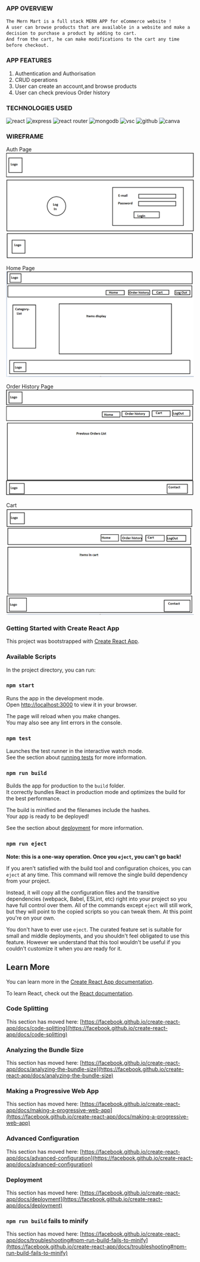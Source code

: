  ### APP OVERVIEW
    
    
    The Mern Mart is a full stack MERN APP for eCommerce website !
    A user can browse products that are available in a website and make a decision to purchase a product by adding to cart.
    And from the cart, he can make modifications to the cart any time before checkout.
    
  ### APP FEATURES 
   
   1. Authentication and Authorisation
   2. CRUD operations
   3. User can create an account,and browse products
   4. User can check previous Order history
  
  ### TECHNOLOGIES USED    
 
   ![react](https://img.shields.io/badge/React-20232A?style=for-the-badge&logo=react&logoColor=61DAFB)
   ![express](https://img.shields.io/badge/Express.js-000000?style=for-the-badge&logo=express&logoColor=white)
    ![react router](https://img.shields.io/badge/React_Router-CA4245?style=for-the-badge&logo=react-router&logoColor=white)
    ![mongodb](https://img.shields.io/badge/MongoDB-4EA94B?style=for-the-badge&logo=mongodb&logoColor=white)
     ![vsc](https://img.shields.io/badge/Visual_Studio_Code-0078D4?style=for-the-badge&logo=visual%20studio%20code&logoColor=white)
    ![github](https://img.shields.io/badge/GitHub-100000?style=for-the-badge&logo=github&logoColor=white)
    ![canva](https://img.shields.io/badge/Canva-%2300C4CC.svg?&style=for-the-badge&logo=Canva&logoColor=white) 

### WIREFRAME

Auth Page
![authpage wireframe](/public/wireframe1.png)
 
 Home Page
![homepage wireframe](/public/wireframe2.PNG)
 
 Order History Page
![order history page wireframe](/public/wireframe3.PNG)

Cart 
![cart wireframe](/public/wireframe4.PNG)





### Getting Started with Create React App

This project was bootstrapped with [Create React App](https://github.com/facebook/create-react-app).

### Available Scripts

In the project directory, you can run:

### `npm start`

Runs the app in the development mode.\
Open [http://localhost:3000](http://localhost:3000) to view it in your browser.

The page will reload when you make changes.\
You may also see any lint errors in the console.

### `npm test`

Launches the test runner in the interactive watch mode.\
See the section about [running tests](https://facebook.github.io/create-react-app/docs/running-tests) for more information.

### `npm run build`

Builds the app for production to the `build` folder.\
It correctly bundles React in production mode and optimizes the build for the best performance.

The build is minified and the filenames include the hashes.\
Your app is ready to be deployed!

See the section about [deployment](https://facebook.github.io/create-react-app/docs/deployment) for more information.

### `npm run eject`

**Note: this is a one-way operation. Once you `eject`, you can't go back!**

If you aren't satisfied with the build tool and configuration choices, you can `eject` at any time. This command will remove the single build dependency from your project.

Instead, it will copy all the configuration files and the transitive dependencies (webpack, Babel, ESLint, etc) right into your project so you have full control over them. All of the commands except `eject` will still work, but they will point to the copied scripts so you can tweak them. At this point you're on your own.

You don't have to ever use `eject`. The curated feature set is suitable for small and middle deployments, and you shouldn't feel obligated to use this feature. However we understand that this tool wouldn't be useful if you couldn't customize it when you are ready for it.

## Learn More

You can learn more in the [Create React App documentation](https://facebook.github.io/create-react-app/docs/getting-started).

To learn React, check out the [React documentation](https://reactjs.org/).

### Code Splitting

This section has moved here: [https://facebook.github.io/create-react-app/docs/code-splitting](https://facebook.github.io/create-react-app/docs/code-splitting)

### Analyzing the Bundle Size

This section has moved here: [https://facebook.github.io/create-react-app/docs/analyzing-the-bundle-size](https://facebook.github.io/create-react-app/docs/analyzing-the-bundle-size)

### Making a Progressive Web App

This section has moved here: [https://facebook.github.io/create-react-app/docs/making-a-progressive-web-app](https://facebook.github.io/create-react-app/docs/making-a-progressive-web-app)

### Advanced Configuration

This section has moved here: [https://facebook.github.io/create-react-app/docs/advanced-configuration](https://facebook.github.io/create-react-app/docs/advanced-configuration)

### Deployment

This section has moved here: [https://facebook.github.io/create-react-app/docs/deployment](https://facebook.github.io/create-react-app/docs/deployment)

### `npm run build` fails to minify

This section has moved here: [https://facebook.github.io/create-react-app/docs/troubleshooting#npm-run-build-fails-to-minify](https://facebook.github.io/create-react-app/docs/troubleshooting#npm-run-build-fails-to-minify)
